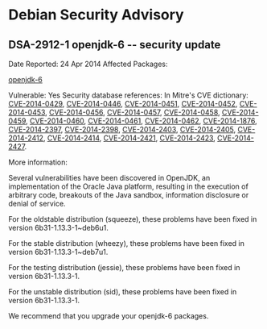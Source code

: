 
Debian Security Advisory
========================


DSA-2912-1 openjdk-6 -- security update
---------------------------------------



Date Reported:
24 Apr 2014
Affected Packages:

[openjdk-6](https://packages.debian.org/src:openjdk-6)

Vulnerable:
Yes
Security database references:
In Mitre's CVE dictionary: [CVE-2014-0429](https://security-tracker.debian.org/tracker/CVE-2014-0429), [CVE-2014-0446](https://security-tracker.debian.org/tracker/CVE-2014-0446), [CVE-2014-0451](https://security-tracker.debian.org/tracker/CVE-2014-0451), [CVE-2014-0452](https://security-tracker.debian.org/tracker/CVE-2014-0452), [CVE-2014-0453](https://security-tracker.debian.org/tracker/CVE-2014-0453), [CVE-2014-0456](https://security-tracker.debian.org/tracker/CVE-2014-0456), [CVE-2014-0457](https://security-tracker.debian.org/tracker/CVE-2014-0457), [CVE-2014-0458](https://security-tracker.debian.org/tracker/CVE-2014-0458), [CVE-2014-0459](https://security-tracker.debian.org/tracker/CVE-2014-0459), [CVE-2014-0460](https://security-tracker.debian.org/tracker/CVE-2014-0460), [CVE-2014-0461](https://security-tracker.debian.org/tracker/CVE-2014-0461), [CVE-2014-0462](https://security-tracker.debian.org/tracker/CVE-2014-0462), [CVE-2014-1876](https://security-tracker.debian.org/tracker/CVE-2014-1876), [CVE-2014-2397](https://security-tracker.debian.org/tracker/CVE-2014-2397), [CVE-2014-2398](https://security-tracker.debian.org/tracker/CVE-2014-2398), [CVE-2014-2403](https://security-tracker.debian.org/tracker/CVE-2014-2403), [CVE-2014-2405](https://security-tracker.debian.org/tracker/CVE-2014-2405), [CVE-2014-2412](https://security-tracker.debian.org/tracker/CVE-2014-2412), [CVE-2014-2414](https://security-tracker.debian.org/tracker/CVE-2014-2414), [CVE-2014-2421](https://security-tracker.debian.org/tracker/CVE-2014-2421), [CVE-2014-2423](https://security-tracker.debian.org/tracker/CVE-2014-2423), [CVE-2014-2427](https://security-tracker.debian.org/tracker/CVE-2014-2427).  

More information:

Several vulnerabilities have been discovered in OpenJDK, an
implementation of the Oracle Java platform, resulting in the execution
of arbitrary code, breakouts of the Java sandbox, information disclosure
or denial of service.


For the oldstable distribution (squeeze), these problems have been fixed
in version 6b31-1.13.3-1~deb6u1.


For the stable distribution (wheezy), these problems have been fixed in
version 6b31-1.13.3-1~deb7u1.


For the testing distribution (jessie), these problems have been fixed in
version 6b31-1.13.3-1.


For the unstable distribution (sid), these problems have been fixed in
version 6b31-1.13.3-1.


We recommend that you upgrade your openjdk-6 packages.





